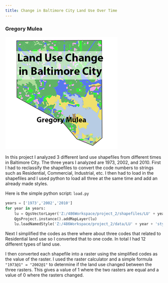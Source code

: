 ```yaml
---
title: Change in Baltimore City Land Use Over Time
---
```

### Gregory Mulea

![Land Use Change](LU.gif)

In this project I analyzed 3 different land use shapefiles from different times in Baltimore City.  The three years I analyzed are 1973, 2002, and 2010.  First I had to reclassify the shapefiles to convert the code numbers to strings such as Residential, Commercial, Industrial, etc.  I then had to load in the shapefiles and I used python to load all three at the same time and add an already made styles.

Here is the simple python script: `load.py`
```python
years = ['1973','2002','2010']
for year in years:
    lu = QgsVectorLayer('Z:/486Workspace/project_2/shapefiles/LU' + year + '.shp', 'LU' + year, 'ogr')
    QgsProject.instance().addMapLayer(lu)
    lu.loadNamedStyle('Z:/486Workspace/project_2/data/LU' + year + 'style.qml')
```

Next I simplified the codes as there where about three codes that related to Residential land use so I converted that to one code.  In total I had 12 different types of land use.

I then converted each shapefile into a raster using the simplified codes as the value of the raster.  I used the raster calculator and a simple formula `"1973@1" = "2002@1"` to determine if the land use changed between the three rasters.  This gives a value of 1 where the two rasters are equal and a value of 0 where the rasters changed.
